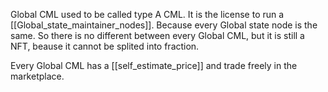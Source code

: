 Global CML used to be called type A CML. It is the license to run a [[Global_state_maintainer_nodes]]. Because every Global state node is the same. So there is no different between every Global CML, but it is still a NFT, beause it cannot be splited into fraction. 

Every Global CML has a [[self_estimate_price]] and trade freely in the marketplace.